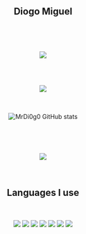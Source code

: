 
<div style="display: grid; justify-content: center; text-align: center;">
<br><br>

<h2>Diogo Miguel</h2>

<br><br>

<div style="display: flex; justify-content: center">
    <img src="https://i.pinimg.com/originals/06/60/ef/0660efe82fa3da42ed56eef013171835.gif">
</div>

<br><br>
<div style="display: flex; justify-content: center">
    <img src="https://user-images.githubusercontent.com/73097560/115834477-dbab4500-a447-11eb-908a-139a6edaec5c.gif">
</div>
<br><br>

![MrDi0g0 GitHub stats](https://github-readme-stats.vercel.app/api?username=MrDi0g0&show_icons=true&theme=dark)

<br><br>
<div style="display: flex; justify-content: center">
    <img src="https://user-images.githubusercontent.com/73097560/115834477-dbab4500-a447-11eb-908a-139a6edaec5c.gif">
</div>
<br><br>

<h2>Languages ​​I use</h2>

<br>

<p>
<img align="center" src="https://img.shields.io/badge/HTML5-E34F26?style=for-the-badge&logo=html5&logoColor=white">
<img align="center" src="https://img.shields.io/badge/CSS-239120?&style=for-the-badge&logo=css3&logoColor=white">
<img align="center" src="https://img.shields.io/badge/JavaScript-F7DF1E?style=for-the-badge&logo=javascript&logoColor=black">
<img align="center" src="https://img.shields.io/badge/Python-3776AB?style=for-the-badge&logo=python&logoColor=white">
<img align="center" src="https://img.shields.io/badge/C-00599C?style=for-the-badge&logo=c&logoColor=white">
<img align="center" src="https://img.shields.io/badge/C%2B%2B-00599C?style=for-the-badge&logo=c%2B%2B&logoColor=white">
<img align="center" src="https://img.shields.io/badge/PHP-777BB4?style=for-the-badge&logo=php&logoColor=white">
</p>

</div>
